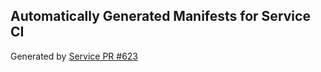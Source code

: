 ## Automatically Generated Manifests for Service CI
Generated by [Service PR #623](https://github.com/trustyai-explainability/trustyai-explainability/pull/623)
